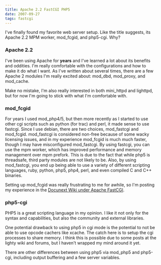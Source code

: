 ```yaml
---
title: Apache 2.2 FastCGI PHP5
date: 2007-09-27
tags: fastcgi
---
```

I've finally found my favorite web server setup. Like the title suggests, its Apache 2.2 MPM worker, mod_fcgid, and php5-cgi. Why?
<h3>Apache 2.2</h3>

I've been using Apache for <b>years</b> and I've learned a lot about its benefits and oddities. I'm really comfortable with the configurations and how to make it do what I want. As I've written about several times, there are a few Apache 2 modules I'm really excited about: mod_dbd, mod_proxy, and mod_cache.

Make no mistake, I'm also really interested in both mini_httpd and lighttpd, but for now I'm going to stick with what I'm comfortable with.
<h3>mod_fcgid</h3>

For years I used mod_php4/5, but then more recently as I started to use other cgi scripts such as python (for trac) and perl, it made sense to use fastcgi. Since I use debian, there are two choices, mod_fastcgi and mod_fcgid. mod_fastcgi is considered non-free because of some wacky licensing issues, and in my experience mod_fcgid is much much faster, though I may have misconfigured mod_fastcgi. By using fastcgi, you can use the mpm worker, which has improved performance and memory management over mpm prefork. This is due to the fact that while php5 is threadsafe, third party modules are not likely to be. Also, by using mod_fastcgi, you end up being able to use a variety of different scripting languages, ruby, python, php5, php4, perl, and even compiled C and C++ binaries.

Setting up mod_fcgid was really frustrating to me for awhile, so I'm posting my experience in the <a href="http://www.docunext.com/wiki/Apache_FastCGI">Docunext Wiki under Apache FastCGI</a>.
<h3>php5-cgi</h3>

PHP5 is a great scripting language in my opinion. I like it not only for the syntax and capabilities, but also the community and external libraries.

One potential drawback to using php5 in cgi mode is the potential to not be able to use opcode cachers like xcache. The catch here is to setup the cgi processes to share memory. I think this is possible due to some posts at the lighty wiki and forums, but I haven't wrapped my mind around it yet.

There are other differences between using php5 via mod_php5 and php5-cgi, including output buffering and a few server variables.

